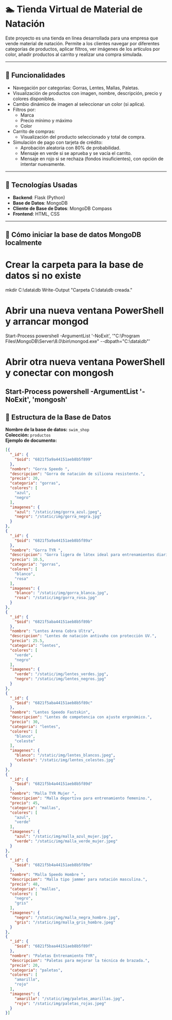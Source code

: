 # 🏊 Tienda Virtual de Material de Natación

Este proyecto es una tienda en línea desarrollada para una empresa que vende material de natación. Permite a los clientes navegar por diferentes categorías de productos, aplicar filtros, ver imágenes de los artículos por color, añadir productos al carrito y realizar una compra simulada.

---

## 🛒 Funcionalidades

- Navegación por categorías: Gorras, Lentes, Mallas, Paletas.
- Visualización de productos con imagen, nombre, descripción, precio y colores disponibles.
- Cambio dinámico de imagen al seleccionar un color (si aplica).
- Filtros por:
  - Marca
  - Precio mínimo y máximo
  - Color
- Carrito de compras:
  - Visualización del producto seleccionado y total de compra.
- Simulación de pago con tarjeta de crédito:
  - Aprobación aleatoria con 80% de probabilidad.
  - Mensaje en verde si se aprueba y se vacía el carrito.
  - Mensaje en rojo si se rechaza (fondos insuficientes), con opción de intentar nuevamente.

---

## 🧪 Tecnologías Usadas

- **Backend**: Flask (Python)
- **Base de Datos**: MongoDB
- **Cliente de Base de Datos**: MongoDB Compass
- **Frontend**: HTML, CSS

---
##  📁 Cómo iniciar la base de datos MongoDB localmente
# Crear la carpeta para la base de datos si no existe
  mkdir C:\data\db
  Write-Output "Carpeta C:\data\db creada."


# Abrir una nueva ventana PowerShell y arrancar mongod
Start-Process powershell -ArgumentList '-NoExit', '"C:\Program Files\MongoDB\Server\8.0\bin\mongod.exe" --dbpath="C:\data\db"'

# Abrir otra nueva ventana PowerShell y conectar con mongosh
Start-Process powershell -ArgumentList '-NoExit', 'mongosh'
---
## 📁 Estructura de la Base de Datos

**Nombre de la base de datos:** `swim_shop`  
**Colección:** `productos`  
**Ejemplo de documento:**

```json
[{
  "_id": {
    "$oid": "6821f5a9a44151aeb8b5f899"
  },
  "nombre": "Gorra Speedo ",
  "descripcion": "Gorra de natación de silicona resistente.",
  "precio": 20,
  "categoria": "gorras",
  "colores": [
    "azul",
    "negro"
  ],
  "imagenes": {
    "azul": "/static/img/gorra_azul.jpeg",
    "negro": "/static/img/gorra_negra.jpg"
  }
},
{
  "_id": {
    "$oid": "6821f5a9a44151aeb8b5f89a"
  },
  "nombre": "Gorra TYR ",
  "descripcion": "Gorra ligera de látex ideal para entrenamientos diarios.",
  "precio": 10.5,
  "categoria": "gorras",
  "colores": [
    "blanco",
    "rosa"
  ],
  "imagenes": {
    "blanco": "/static/img/gorra_blanca.jpg",
    "rosa": "/static/img/gorra_rosa.jpg"
  }
},
{
  "_id": {
    "$oid": "6821f5aba44151aeb8b5f89b"
  },
  "nombre": "Lentes Arena Cobra Ultra",
  "descripcion": "Lentes de natación antivaho con protección UV.",
  "precio": 25.5,
  "categoria": "lentes",
  "colores": [
    "verde",
    "negro"
  ],
  "imagenes": {
    "verde": "/static/img/lentes_verdes.jpg",
    "negro": "/static/img/lentes_negros.jpg"
  }
},
{
  "_id": {
    "$oid": "6821f5aba44151aeb8b5f89c"
  },
  "nombre": "Lentes Speedo Fastskin",
  "descripcion": "Lentes de competencia con ajuste ergonómico.",
  "precio": 30,
  "categoria": "lentes",
  "colores": [
    "blanco",
    "celeste"
  ],
  "imagenes": {
    "blanco": "/static/img/lentes_blancos.jpeg",
    "celeste": "/static/img/lentes_celestes.jpg"
  }
},
{
  "_id": {
    "$oid": "6821f5b4a44151aeb8b5f89d"
  },
  "nombre": "Malla TYR Mujer ",
  "descripcion": "Malla deportiva para entrenamiento femenino.",
  "precio": 45,
  "categoria": "mallas",
  "colores": [
    "azul",
    "verde"
  ],
  "imagenes": {
    "azul": "/static/img/malla_azul_mujer.jpg",
    "verde": "/static/img/malla_verde_mujer.jpeg"
  }
},
{
  "_id": {
    "$oid": "6821f5b4a44151aeb8b5f89e"
  },
  "nombre": "Malla Speedo Hombre ",
  "descripcion": "Malla tipo jammer para natación masculina.",
  "precio": 48,
  "categoria": "mallas",
  "colores": [
    "negro",
    "gris"
  ],
  "imagenes": {
    "negro": "/static/img/malla_negra_hombre.jpg",
    "gris": "/static/img/malla_gris_hombre.jpeg"
  }
},
{
  "_id": {
    "$oid": "6821f5baa44151aeb8b5f89f"
  },
  "nombre": "Paletas Entrenamiento TYR",
  "descripcion": "Paletas para mejorar la técnica de brazada.",
  "precio": 20,
  "categoria": "paletas",
  "colores": [
    "amarillo",
    "rojo"
  ],
  "imagenes": {
    "amarillo": "/static/img/paletas_amarillas.jpg",
    "rojo": "/static/img/paletas_rojas.jpeg"
  }
}]
